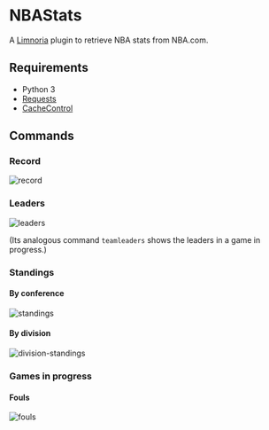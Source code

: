# NBAStats

A [Limnoria](https://github.com/ProgVal/Limnoria) plugin to retrieve NBA stats from NBA.com.

## Requirements
* Python 3
* [Requests](http://docs.python-requests.org/en/master/)
* [CacheControl](https://cachecontrol.readthedocs.io/en/latest/)

## Commands
### Record
![record](https://cloud.githubusercontent.com/assets/11447309/24166897/9fb95c1e-0e53-11e7-9b6a-6c6ed2ebecab.png)

### Leaders
![leaders](https://cloud.githubusercontent.com/assets/11447309/24166896/9fb932ac-0e53-11e7-9f39-08c76a579e9d.png)

(Its analogous command `teamleaders` shows the leaders in a game in progress.)

### Standings
#### By conference
![standings](https://cloud.githubusercontent.com/assets/11447309/24166898/9fede9a2-0e53-11e7-8b93-fff785683c18.png)
#### By division
![division-standings](https://cloud.githubusercontent.com/assets/11447309/24166899/9feefce8-0e53-11e7-885f-b1a0f4db4ce3.png)

### Games in progress
#### Fouls
![fouls](https://cloud.githubusercontent.com/assets/11447309/25305851/44b3fbac-2759-11e7-904e-8425766c04a7.png)
